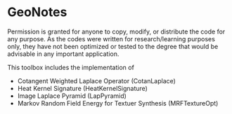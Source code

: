 # GeoNotes
Permission is granted for anyone to copy, modify, or distribute the code for any purpose. As the codes were written for research/learning purposes only, they have not been optimized or tested to the degree that would be advisable in any important application. 

This toolbox includes the implementation of 
- Cotangent Weighted Laplace Operator (CotanLaplace)
- Heat Kernel Signature (HeatKernelSignature)
- Image Laplace Pyramid (LapPyramid)
- Markov Random Field Energy for Textuer Synthesis (MRFTextureOpt)
